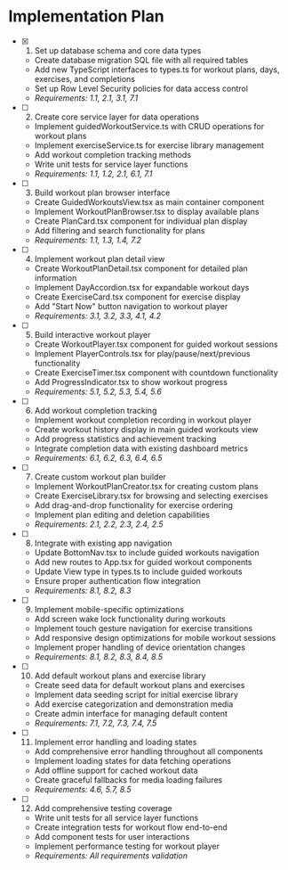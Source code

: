 # Implementation Plan

- [x] 1. Set up database schema and core data types


  - Create database migration SQL file with all required tables
  - Add new TypeScript interfaces to types.ts for workout plans, days, exercises, and completions
  - Set up Row Level Security policies for data access control
  - _Requirements: 1.1, 2.1, 3.1, 7.1_

- [ ] 2. Create core service layer for data operations
  - Implement guidedWorkoutService.ts with CRUD operations for workout plans
  - Implement exerciseService.ts for exercise library management
  - Add workout completion tracking methods
  - Write unit tests for service layer functions
  - _Requirements: 1.1, 1.2, 2.1, 6.1, 7.1_

- [ ] 3. Build workout plan browser interface
  - Create GuidedWorkoutsView.tsx as main container component
  - Implement WorkoutPlanBrowser.tsx to display available plans
  - Create PlanCard.tsx component for individual plan display
  - Add filtering and search functionality for plans
  - _Requirements: 1.1, 1.3, 1.4, 7.2_

- [ ] 4. Implement workout plan detail view
  - Create WorkoutPlanDetail.tsx component for detailed plan information
  - Implement DayAccordion.tsx for expandable workout days
  - Create ExerciseCard.tsx component for exercise display
  - Add "Start Now" button navigation to workout player
  - _Requirements: 3.1, 3.2, 3.3, 4.1, 4.2_

- [ ] 5. Build interactive workout player
  - Create WorkoutPlayer.tsx component for guided workout sessions
  - Implement PlayerControls.tsx for play/pause/next/previous functionality
  - Create ExerciseTimer.tsx component with countdown functionality
  - Add ProgressIndicator.tsx to show workout progress
  - _Requirements: 5.1, 5.2, 5.3, 5.4, 5.6_

- [ ] 6. Add workout completion tracking
  - Implement workout completion recording in workout player
  - Create workout history display in main guided workouts view
  - Add progress statistics and achievement tracking
  - Integrate completion data with existing dashboard metrics
  - _Requirements: 6.1, 6.2, 6.3, 6.4, 6.5_

- [ ] 7. Create custom workout plan builder
  - Implement WorkoutPlanCreator.tsx for creating custom plans
  - Create ExerciseLibrary.tsx for browsing and selecting exercises
  - Add drag-and-drop functionality for exercise ordering
  - Implement plan editing and deletion capabilities
  - _Requirements: 2.1, 2.2, 2.3, 2.4, 2.5_

- [ ] 8. Integrate with existing app navigation
  - Update BottomNav.tsx to include guided workouts navigation
  - Add new routes to App.tsx for guided workout components
  - Update View type in types.ts to include guided workouts
  - Ensure proper authentication flow integration
  - _Requirements: 8.1, 8.2, 8.3_

- [ ] 9. Implement mobile-specific optimizations
  - Add screen wake lock functionality during workouts
  - Implement touch gesture navigation for exercise transitions
  - Add responsive design optimizations for mobile workout sessions
  - Implement proper handling of device orientation changes
  - _Requirements: 8.1, 8.2, 8.3, 8.4, 8.5_

- [ ] 10. Add default workout plans and exercise library
  - Create seed data for default workout plans and exercises
  - Implement data seeding script for initial exercise library
  - Add exercise categorization and demonstration media
  - Create admin interface for managing default content
  - _Requirements: 7.1, 7.2, 7.3, 7.4, 7.5_

- [ ] 11. Implement error handling and loading states
  - Add comprehensive error handling throughout all components
  - Implement loading states for data fetching operations
  - Add offline support for cached workout data
  - Create graceful fallbacks for media loading failures
  - _Requirements: 4.6, 5.7, 8.5_

- [ ] 12. Add comprehensive testing coverage
  - Write unit tests for all service layer functions
  - Create integration tests for workout flow end-to-end
  - Add component tests for user interactions
  - Implement performance testing for workout player
  - _Requirements: All requirements validation_